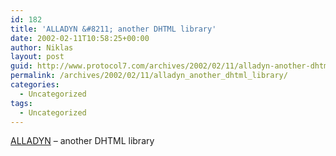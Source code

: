 ```yaml
---
id: 182
title: 'ALLADYN &#8211; another DHTML library'
date: 2002-02-11T10:58:25+00:00
author: Niklas
layout: post
guid: http://www.protocol7.com/archives/2002/02/11/alladyn-another-dhtml-library/
permalink: /archives/2002/02/11/alladyn_another_dhtml_library/
categories:
  - Uncategorized
tags:
  - Uncategorized
---
```

<div class='microid-69b9c89ecb647999d2d971cda44950f32cb46efc'>
  <p>
    <a href="http://alladyn.art.pl/eng/">ALLADYN</a> &#8211; another DHTML library
  </p>
</div>